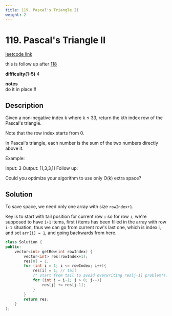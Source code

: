 ```yaml
---
title: 119. Pascal's Triangle II
weight: 2
---
```

# 119. Pascal's Triangle II
[leetcode link](https://leetcode.com/problems/pascals-triangle-ii/)

this is follow up after [118](118)

**difficulty(1-5)** 
4

**notes**   
do it in place!!!

## Description
Given a non-negative index k where k ≤ 33, return the kth index row of the Pascal's triangle.

Note that the row index starts from 0.


In Pascal's triangle, each number is the sum of the two numbers directly above it.

Example:

Input: 3
Output: [1,3,3,1]
Follow up:

Could you optimize your algorithm to use only O(k) extra space?

## Solution

To save space, we need only one array with size `rowIndex+1`. 

Key is to start with tail position for current row `i` so for row `i`, we're supposed to have `i+1` items, first i items has been filled in the array with row `i-1` situation, thus we can go from current row's last one, which is index i, and set `arr[i] = 1`, and going backwards from here. 

```c++
class Solution {
public:
    vector<int> getRow(int rowIndex) {
        vector<int> res(rowIndex+1);
        res[0] = 1;
        for (int i = 1; i <= rowIndex; i++){
            res[i] = 1; // tail
            /* start from tail to avoid overwriting res[j-1] problem!!!!! */
            for (int j = i-1; j > 0; j--){
                res[j] += res[j-1];
            }
        }
        return res;
    }
};
```


